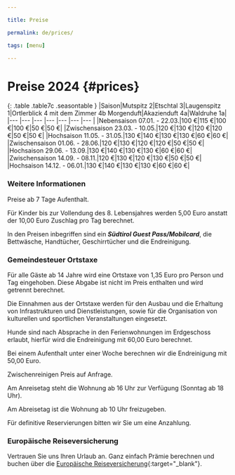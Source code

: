 ```yaml
---

title: Preise

permalink: de/prices/

tags: [menu]

---
```


# Preise 2024 {#prices}

{: .table .table7c .seasontable }
|Saison|Mutspitz 2|Etschtal 3|Laugenspitz 1|Ortlerblick 4 mit dem Zimmer 4b Morgenduft|Akazienduft 4a|Waldruhe 1a|
|--- |--- |--- |--- |--- |--- |--- |
|Nebensaison 07.01. - 22.03.|100 €|115 €|100 €|100 €|50 €|50 €|
|Zwischensaison 23.03. - 10.05.|120 €|130 €|120 €|120 €|50 €|50 €|
|Hochsaison 11.05. - 31.05.|130 €|140 €|130 €|130 €|60 €|60 €|
|Zwischensaison 01.06. - 28.06.|120 €|130 €|120 €|120 €|50 €|50 €|
|Hochsaison 29.06. - 13.09.|130 €|140 €|130 €|130 €|60 €|60 €|
|Zwischensaison 14.09. - 08.11.|120 €|130 €|120 €|130 €|50 €|50 €|
|Hochsaison 14.12. - 06.01.|130 €|140 €|130 €|130 €|60 €|60 €|

### Weitere Informationen



Preise ab 7 Tage Aufenthalt.



Für Kinder bis zur Vollendung des 8. Lebensjahres werden 5,00 Euro anstatt der 10,00 Euro Zuschlag pro Tag berechnet.



In den Preisen inbegriffen sind ein ***Südtirol Guest Pass/Mobilcard***, die Bettwäsche, Handtücher, Geschirrtücher und die Endreinigung.



### Gemeindesteuer Ortstaxe



Für alle Gäste ab 14 Jahre wird eine Ortstaxe von 1,35 Euro pro Person und Tag eingehoben. Diese Abgabe ist nicht im Preis enthalten und wird getrennt berechnet.

Die Einnahmen aus der Ortstaxe werden für den Ausbau und die Erhaltung von Infrastrukturen und Dienstleistungen, sowie für die Organisation von kulturellen und sportlichen Veranstaltungen eingesetzt.



Hunde sind nach Absprache in den Ferienwohnungen im Erdgeschoss erlaubt, hierfür wird die Endreinigung mit 60,00 Euro berechnet.



Bei einem Aufenthalt unter einer Woche berechnen wir die Endreinigung mit 50,00 Euro.



Zwischenreinigen Preis auf Anfrage.



Am Anreisetag steht die Wohnung ab 16 Uhr zur Verfügung (Sonntag ab 18 Uhr).



Am Abreisetag ist die Wohnung ab 10 Uhr freizugeben.



Für definitive Reservierungen bitten wir Sie um eine Anzahlung.



### Europäische Reiseversicherung



Vertrauen Sie uns Ihren Urlaub an. Ganz einfach Prämie berechnen und buchen über die [Europäische Reiseversicherung](http://partner.europaeische.at/roter-hahn?AGN2=142311216){:target="_blank"}.
